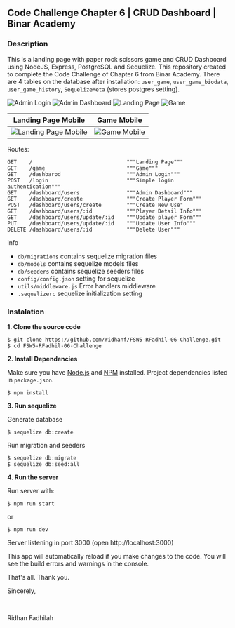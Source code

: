 ## Code Challenge Chapter 6 | CRUD Dashboard | Binar Academy

### Description

This is a landing page with paper rock scissors game and CRUD Dashboard using NodeJS, Express, PostgreSQL and Sequelize. This repository created to complete the Code Challenge of Chapter 6 from Binar Academy. There are 4 tables on the database after installation: `user_game`, `user_game_biodata`, `user_game_history`, `SequelizeMeta` (stores postgres setting).

![Admin Login](https://github.com/ridhanf/FSW5-RFadhil-06-Challenge/blob/feature/dashboard/preview/admin-login.png?raw=true)
![Admin Dashboard](https://github.com/ridhanf/FSW5-RFadhil-06-Challenge/blob/feature/dashboard/preview/admin-dashboard.png?raw=true)
![Landing Page](https://github.com/ridhanf/FSW5-RFadhil-06-Challenge/blob/feature/dashboard/preview/landing-page.png?raw=true)
![Game](https://github.com/ridhanf/FSW5-RFadhil-06-Challenge/blob/feature/dashboard/preview/game.png?raw=true)

Landing Page Mobile        |  Game Mobile
:-------------------------:|:-------------------------:
![Landing Page Mobile](https://github.com/ridhanf/FSW5-RFadhil-06-Challenge/blob/feature/dashboard/preview/landing-page-mobile.png?raw=true)  |  ![Game Mobile](https://github.com/ridhanf/FSW5-RFadhil-06-Challenge/blob/feature/dashboard/preview/game-mobile.png?raw=true)

Routes:

```
GET    /                              """Landing Page"""
GET    /game                          """Game"""
GET    /dashbarod                     """Admin Login"""
POST   /login                         """Simple login authentication"""
GET    /dashboard/users               """Admin Dashboard"""
GET    /dashboard/create              """Create Player Form"""
POST   /dashboard/users/create        """Create New Use"
GET    /dashboard/users/:id           """Player Detail Info"""
GET    /dashboard/users/update/:id    """Update player Form"""
PUT    /dashboard/users/update/:id    """Update User Info"""
DELETE /dashboard/users/:id           """Delete User"""
```

info 

- `db/migrations` contains sequelize migration files
- `db/models` contains sequelize models files
- `db/seeders` contains sequelize seeders files
- `config/config.json` setting for sequelize
- `utils/middleware.js` Error handlers middleware
- `.sequelizerc` sequelize initialization setting

### Instalation

**1. Clone the source code**

```
$ git clone https://github.com/ridhanf/FSW5-RFadhil-06-Challenge.git
$ cd FSW5-RFadhil-06-Challenge
```

**2. Install Dependencies**

Make sure you have [Node.js](https://nodejs.org/) and [NPM](https://www.npmjs.com/) installed. Project dependencies listed in `package.json`.

```
$ npm install
```

**3. Run sequelize**

Generate database

```
$ sequelize db:create
```

Run migration and seeders

```
$ sequelize db:migrate
$ sequelize db:seed:all
```

**4. Run the server**

Run server with:

```
$ npm run start
```

or

```
$ npm run dev
```

Server listening in port 3000 (open http://localhost:3000)

This app will automatically reload if you make changes to the code.
You will see the build errors and warnings in the console.

That's all. Thank you.

Sincerely,

&nbsp;

Ridhan Fadhilah

